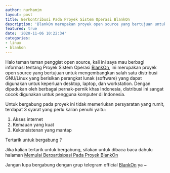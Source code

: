 ```yaml
---
author: nurhamim
layout: post
title: Berkontribusi Pada Proyek Sistem Operasi BlankOn
description: 'BlankOn merupakan proyek open source yang bertujuan untuk mengembangkan salah satu distribusi GNU/Linux yang berisikan perangkat lunak (software) yang dapat digunakan untuk keperluan desktop, laptop, dan workstation'
featured: true
date: '2020-11-06 10:22:34'
categories:
- linux
- blankon
---
```


Halo teman teman penggiat open source, kali ini saya mau berbagi informasi tentang Proyek Sistem Operasi [BlankOn](https://blankonlinux.or.id/), ini merupakan proyek open source yang bertujuan untuk mengembangkan salah satu distribusi GNU/Linux yang berisikan perangkat lunak (software) yang dapat digunakan untuk keperluan desktop, laptop, dan workstation. Dengan dipadukan oleh berbagai pernak-pernik khas Indonesia, distribusi ini sangat cocok digunakan untuk pengguna komputer di Indonesia.

Untuk bergabung pada proyek ini tidak memerlukan persyaratan yang rumit, terdapat 3 syarat yang perlu kalian penuhi yaitu:

1. Akses internet
2. Kemauan yang kuat
3. Kekonsistenan yang mantap

Tertarik untuk bergabung ?

Jika kalian tertarik untuk bergabung, silakan untuk dibaca baca dahulu halaman [Memulai Berpartisipasi Pada Proyek BlankOn](https://dev.blankonlinux.or.id/Memulai/)

Jangan lupa bergabung dengan grup telegram official [BlankOn](https://t.me/BlankOnLinux) ya ~

